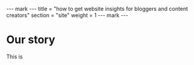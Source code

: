 --- mark ---
title = "how to get website insights for bloggers and content creators"
section = "site"
weight = 1
--- mark ---


# Our story

This is